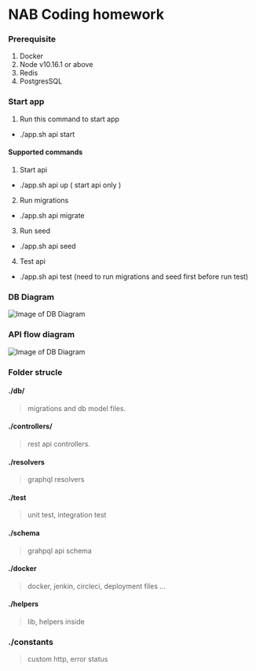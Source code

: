 # NAB Coding homework 
### Prerequisite
1. Docker
2. Node v10.16.1 or above
3. Redis
4. PostgresSQL

### Start app
1. Run this command to start app
 - ./app.sh api start

#### Supported commands
1. Start api 
 - ./app.sh api up ( start api only )

2. Run migrations
 - ./app.sh api migrate

3. Run seed
 - ./app.sh api seed

4. Test api
 - ./app.sh api test (need to run migrations and seed first before run test)


### DB Diagram
![Image of DB Diagram](https://octodex.github.com/images/yaktocat.png)


### API flow diagram
![Image of DB Diagram](https://octodex.github.com/images/yaktocat.png)


### Folder strucle
#### ./db/
> migrations and db model files.

#### ./controllers/
> rest api controllers.

#### ./resolvers
> graphql resolvers

#### ./test
> unit test, integration test

#### ./schema
> grahpql api schema

#### ./docker
> docker, jenkin, circleci, deployment files ...

#### ./helpers
> lib, helpers inside

### ./constants
> custom http, error status
